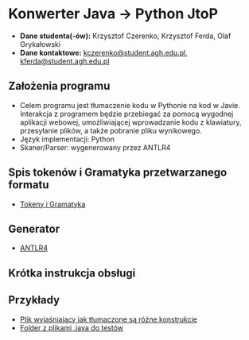 # Konwerter Java -> Python JtoP

- **Dane studenta(-ów):** Krzysztof Czerenko, Krzysztof Ferda, Olaf Grykałowski
- **Dane kontaktowe:** kczerenko@student.agh.edu.pl, kferda@student.agh.edu.pl

## Założenia programu
- Celem programu jest tłumaczenie kodu w Pythonie na kod w Javie. Interakcja z programem będzie przebiegać za pomocą wygodnej aplikacji webowej, umożliwiającej wprowadzanie kodu z klawiatury, przesyłanie plików, a także pobranie pliku wynikowego.
- Język implementacji: Python
- Skaner/Parser: wygenerowany przez ANTLR4

## Spis tokenów i Gramatyka przetwarzanego formatu
- [Tokeny i Gramatyka](https://github.com/Vexer89/TKiK-2024-AGH/blob/main/java_grammar.g4)

## Generator
- [ANTLR4](https://www.antlr.org)

## Krótka instrukcja obsługi

## Przykłady
- [Plik wyjaśniający jak tłumaczone są różne konstrukcje](https://github.com/Vexer89/TKiK-2024-AGH/blob/main/examples.md)
- [Folder z plikami .java do testów](https://github.com/Vexer89/TKiK-2024-AGH/tree/main/input)